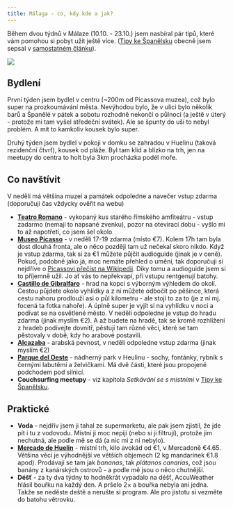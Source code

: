 ```yaml
---
title: Málaga - co, kdy kde a jak?
---
```


Během dvou týdnů v Málaze (10.10. - 23.10.) jsem nasbíral pár tipů, které vám pomohou si pobyt užít ještě více. ([Tipy ke Španělsku](/spanelsko/) obecně jsem sepsal v [samostatném článku](/spanelsko/)).

![](/data/2016/2016-10-24-malaga/malaga-arena.jpg)

## Bydlení
První týden jsem bydlel v centru (~200m od Picassova muzea), což bylo super na prozkoumávání města. Nevýhodou bylo, že v ulici bylo několik barů a Španělé v pátek a sobotu rozhodně nekončí o půlnoci (a ještě v úterý - protože mi tam vyšel středeční svátek). Ale se špunty do uší to nebyl problém. A mít to kamkoliv kousek bylo super.
 
Druhý týden jsem bydlel v pokoji v domku se zahradou v Huelinu (taková rezidenční čtvrť), kousek od pláže. Byl tam klid a blízko na trh, jen na meetupy do centra to holt byla 3km procházka podél moře.

## Co navštívit
 
V neděli má většina muzeí a památek odpoledne a navečer vstup zdarma (doporučuji čas vždycky ověřit na webu)
  
 - **[Teatro Romano](https://goo.gl/maps/z5nAZGmjMDA2)** - vykopaný kus starého římského amfiteátru - vstup zadarmo (nemají to napsané zvenku), pozor na otevírací dobu - vyšlo mi to až napotřetí, co jsem šel okolo
 - **[Museo Picasso](https://goo.gl/maps/6CYv5DY7h7P2)** - v neděli 17-19 zdarma (místo €7). Kolem 17h tam byla dost dlouhá fronta, ale o něco později tam už nečekal skoro nikdo. Když je vstup zdarma, tak si za €1 můžete půjčit audioguide (jinak je v ceně). Pokud, podobně jako já, moc nemáte přehled o umění, tak doporučuji si nejdříve o [Picassovi přečíst na Wikipedii](https://en.wikipedia.org/wiki/Pablo_Picasso). Diky tomu a audioguide jsem si to příjemně užil. Jo ať vás to nepřekvapí, při vstupu rentgenují batohy.
 - **[Castillo de Gibralfaro](https://goo.gl/maps/gfiTqxizj6z)** - hrad na kopci s výborným výhledem do okolí. Cestou půjdete okolo vyhlídky a z ní můžete odbočit po pěšince, která cestu nahoru prodlouží asi o půl kilometru - ale stojí to za to (je z ní mj. focená ta fotka nahoře). A úplně super je vyjít si na vyhlídku v noci a podívat se na osvětlené město. V neděli odpoledne je vstup do hradu zdarma (jinak myslím €2). A až budete na hradě, tak se kromě rozhlížení z hradeb podívejte dovnitř, pěstují tam různé věci, které se tam pěstovaly v době, kdy ho arabové postavili.
 - **[Alcazaba](https://goo.gl/maps/BdMLhvWUJhu)** - arabská pevnost, v neděli odpoledne vstup zdarma (jinak myslím €2)
 - **[Parque del Oeste](https://goo.gl/maps/E8i3m96vGZy)** - nádherný park v Heulinu - sochy, fontánky, rybník s černými labutěmi a želvičkami. Má dvě části, které jsou propojené podchodem pod silnicí.
 - **Couchsurfing meetupy** - viz kapitola *Setkávání se s místními* v [Tipy ke Španělsku](/spanelsko/).
 
 
## Praktické
 
- **Voda**  - nejdřív jsem ji tahal ze supermarketu, ale pak jsem zjistil, že jde pít i tu z vodovodu. Místní ji moc nepijí (nebo si ji filtrují), protože jim nechutná, ale podle mě se dá (a nic mi z ní nebylo).
- **[Mercado de Huelin](https://goo.gl/maps/ex2GqgJn8gG2)** - místní trh, kilo avokád od €1, v Mercadoně €4.65. Většina věcí je výhodnější ve větších objemech (2 kg mandarinek €1.8 apod). Prodávají se tam jak *bananas*, tak *plátanos canarias*, což jsou banány z kanárských ostrovů - a podle mě jsou o něco chutnější.
- **Déšť** - za ty dva týdny to hodněkrát vypadalo na déšť, AccuWeather hlásil bouřku na každý den. A pršelo 2× a bouřka nebyla ani jedna. Takže se neděste deště a nerušte si program. Ale pro jistotu si vezměte do batohu větrovku.
